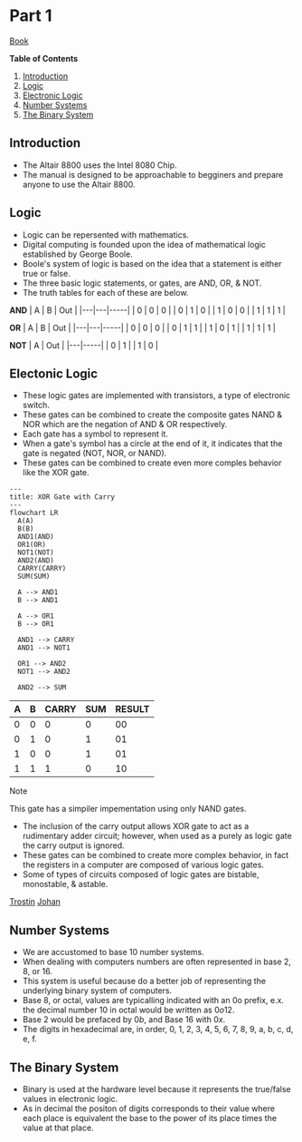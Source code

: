 # Part 1

[Book](https://ubuntourist.codeberg.page/Altair-8800/part-1.html#b-electronic-logic)

**Table of Contents**
1. [Introduction](#Intoduction)
2. [Logic](#Logic)
3. [Electronic Logic](#Electronic-Logic)
4. [Number Systems](#Number-Systems)
5. [The Binary System](#The-Binary-System)

## Introduction
 - The Altair 8800 uses the Intel 8080 Chip.
 - The manual is designed to be approachable to begginers and prepare anyone to use the Altair 8800.

## Logic
 - Logic can be repersented with mathematics.
 - Digital computing is founded upon the idea of mathematical logic established by George Boole.
 - Boole's system of logic is based on the idea that a statement is either true or false.
 - The three basic logic statements, or gates, are AND, OR, & NOT.
 - The truth tables for each of these are below.

 **AND**
 | A | B | Out |
 |---|---|-----|
 | 0 | 0 |  0  |
 | 0 | 1 |  0  |
 | 1 | 0 |  0  |
 | 1 | 1 |  1  |

 **OR**
 | A | B | Out |
 |---|---|-----|
 | 0 | 0 |  0  |
 | 0 | 1 |  1  |
 | 1 | 0 |  1  |
 | 1 | 1 |  1  |

 **NOT**
 | A | Out |
 |---|-----|
 | 0 |  1  |
 | 1 |  0  |

## Electonic Logic
 - These logic gates are implemented with transistors, a type of electronic switch.
 - These gates can be combined to create the composite gates NAND & NOR which are the negation of AND & OR respectively.
 - Each gate has a symbol to represent it.
 - When a gate's symbol has a circle at the end of it, it indicates that the gate is negated (NOT, NOR, or NAND).
 - These gates can be combined to create even more comples behavior like the XOR gate.
```mermaid
---
title: XOR Gate with Carry
---
flowchart LR
  A(A)
  B(B)
  AND1(AND)
  OR1(OR)
  NOT1(NOT)
  AND2(AND)
  CARRY(CARRY)
  SUM(SUM)

  A --> AND1
  B --> AND1

  A --> OR1
  B --> OR1

  AND1 --> CARRY
  AND1 --> NOT1

  OR1 --> AND2
  NOT1 --> AND2

  AND2 --> SUM
```

| A | B | CARRY | SUM | RESULT |
|---|---|-------|-----|--------|
| 0 | 0 |   0   |  0  |   00   |
| 0 | 1 |   0   |  1  |   01   |
| 1 | 0 |   0   |  1  |   01   |
| 1 | 1 |   1   |  0  |   10   |

> [!NOTE]
> This gate has a simpiler impementation using only NAND gates.

 - The inclusion of the carry output allows XOR gate to act as a rudimentary adder circuit; however, when used as a purely as logic gate the carry output is ignored.
 - These gates can be combined to create more complex behavior, in fact the registers in a computer are composed of various logic gates.
 - Some of types of circuits composed of logic gates are bistable, monostable, & astable.

 [Trostin](https://github.com/bananajoeo7/csc215/blob/main/Notes/AltairManualPart1notes.md)
 [Johan](https://github.com/johan-franco/csc215/blob/main/Notes/AltairManualPart1notes.md)

## Number Systems
 - We are accustomed to base 10 number systems.
 - When dealing with computers numbers are often represented in base 2, 8, or 16.
 - This system is useful because do a better job of representing the underlying binary system of computers.
 - Base 8, or octal, values are typicalling indicated with an 0o prefix, e.x. the decimal number 10 in octal would be written as $0o12$.
 - Base 2 would be prefaced by $0b$, and Base 16 with $0x$.
 - The digits in hexadecimal are, in order, 0, 1, 2, 3, 4, 5, 6, 7, 8, 9, a, b, c, d, e, f.

## The Binary System
- Binary is used at the hardware level because it represents the true/false values in electronic logic.
- As in decimal the positon of digits corresponds to their value where each place is equivalent the base to the power of its place times the value at that place.
